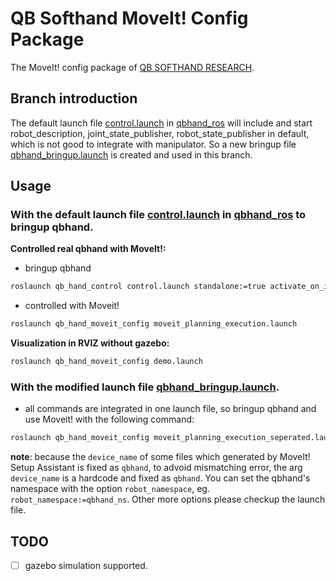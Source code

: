 # QB Softhand MoveIt! Config Package

The MoveIt! config package of [QB SOFTHAND RESEARCH](https://qbrobotics.com/products/qb-softhand-research/).

## Branch introduction

The default launch file [control.launch](https://bitbucket.org/qbrobotics/qbhand-ros/src/production-kinetic/qb_hand_control/launch/control.launch) in [qbhand_ros](https://bitbucket.org/qbrobotics/qbhand-ros/src/production-kinetic/) will include and start robot_description, joint_state_publisher, robot_state_publisher in default, which is not good to integrate with manipulator. So a new bringup file [qbhand_bringup.launch](https://github.com/lyh458/qb_hand_moveit_config/blob/seperated_bringup/launch/qbhand_bringup.launch) is created and used in this branch.

## Usage

### With the default launch file [control.launch](https://bitbucket.org/qbrobotics/qbhand-ros/src/production-kinetic/qb_hand_control/launch/control.launch) in [qbhand_ros](https://bitbucket.org/qbrobotics/qbhand-ros/src/production-kinetic/) to bringup qbhand. 

**Controlled real qbhand with MoveIt!:**

- bringup qbhand

```bash
roslaunch qb_hand_control control.launch standalone:=true activate_on_initialization:=true device_name:=qbhand
```

- controlled with Moveit!

```bash
roslaunch qb_hand_moveit_config moveit_planning_execution.launch
```

**Visualization in RVIZ without gazebo:**

```bash
roslaunch qb_hand_moveit_config demo.launch
```

### With the modified launch file [qbhand_bringup.launch](https://github.com/lyh458/qb_hand_moveit_config/blob/seperated_bringup/launch/qbhand_bringup.launch).

- all commands are integrated in one launch file, so bringup qbhand and use Moveit! with the following command:

```bash
roslaunch qb_hand_moveit_config moveit_planning_execution_seperated.launch 
```

**note**: because the `device_name` of some files which generated by MoveIt! Setup Assistant is fixed as `qbhand`, to advoid mismatching error, the arg `device_name` is a hardcode and fixed as `qbhand`. You can set the qbhand's namespace with the option `robot_namespace`, eg. `robot_namespace:=qbhand_ns`. Other more options please checkup the launch file.

## TODO

- [ ] gazebo simulation supported.
